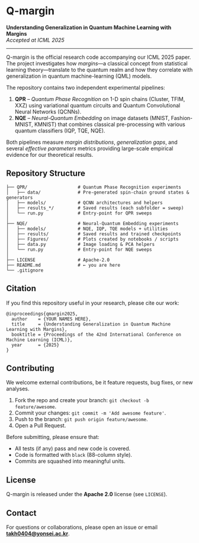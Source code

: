 # Q-margin

**Understanding Generalization in Quantum Machine Learning with Margins**  
*Accepted at ICML 2025*

---

Q-margin is the official research code accompanying our ICML 2025 paper.  
The project investigates how *margins*—a classical concept from statistical learning theory—translate to the quantum realm and how they correlate with generalization in quantum machine-learning (QML) models.

The repository contains two independent experimental pipelines:

1. **QPR** – *Quantum Phase Recognition* on 1-D spin chains (Cluster, TFIM, XXZ) using variational quantum circuits and Quantum Convolutional Neural Networks (QCNNs).
2. **NQE** – *Neural-Quantum Embedding* on image datasets (MNIST, Fashion-MNIST, KMNIST) that combines classical pre-processing with various quantum classifiers (IQP, TQE, NQE).

Both pipelines measure *margin distributions*, *generalization gaps*, and several *effective parameters* metrics providing large-scale empirical evidence for our theoretical results.

## Repository Structure

```
├── QPR/                   # Quantum Phase Recognition experiments
│   ├── data/              # Pre-generated spin-chain ground states & generators
│   ├── models/            # QCNN architectures and helpers
│   ├── results_*/         # Saved results (each subfolder = sweep)
│   └── run.py             # Entry-point for QPR sweeps
│
├── NQE/                   # Neural-Quantum Embedding experiments
│   ├── models/            # NQE, IQP, TQE models + utilities
│   ├── results/           # Saved results and trained checkpoints
│   ├── Figures/           # Plots created by notebooks / scripts
│   ├── data.py            # Image loading & PCA helpers
│   └── run.py             # Entry-point for NQE sweeps
│
├── LICENSE                # Apache-2.0
├── README.md              # ← you are here
└── .gitignore
```


## Citation

If you find this repository useful in your research, please cite our work:

```
@inproceedings{qmargin2025,
  author    = {YOUR NAMES HERE},
  title     = {Understanding Generalization in Quantum Machine Learning with Margins},
  booktitle = {Proceedings of the 42nd International Conference on Machine Learning (ICML)},
  year      = {2025}
}
```

## Contributing

We welcome external contributions, be it feature requests, bug fixes, or new analyses.

1. Fork the repo and create your branch: `git checkout -b feature/awesome`.
2. Commit your changes: `git commit -m 'Add awesome feature'`.
3. Push to the branch: `git push origin feature/awesome`.
4. Open a Pull Request.

Before submitting, please ensure that:

- All tests (if any) pass and new code is covered.
- Code is formatted with `black` (88-column style).
- Commits are squashed into meaningful units.

## License

Q-margin is released under the **Apache 2.0** license (see `LICENSE`).

## Contact

For questions or collaborations, please open an issue or email **takh0404@yonsei.ac.kr**.
